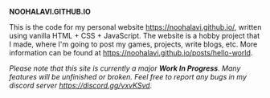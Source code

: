 **NOOHALAVI.GITHUB.IO**

This is the code for my personal website https://noohalavi.github.io/, written using vanilla HTML + CSS + JavaScript. The website is a hobby project that I made, where I'm going to post my games, projects, write blogs, etc. More information can be found at https://noohalavi.github.io/posts/hello-world.

_Please note that this site is currently a major **Work In Progress**. Many features will be unfinished or broken. Feel free to report any bugs in my discord server https://discord.gg/vxvKSvd._
